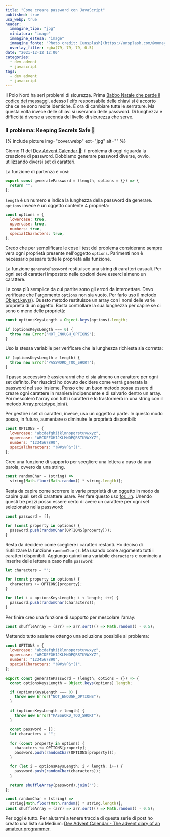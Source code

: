 ```yaml
---
title: "Come creare password con JavaScript"
published: true
usa_webp: true
header:
  immagine_tipo: "jpg"
  miniatura: "image"
  immagine_estesa: "image"
  immagine_fonte: "Photo credit: [unsplash](https://unsplash.com/@moneyphotos)"
  overlay_filter: rgba(79, 79, 79, 0.5)
date: "2021-12-12 12:00"
categories:
  - dev advent
  - javascript
tags:
  - dev advent
  - javascript
---
```


Il Polo Nord ha seri problemi di sicurezza. Prima [Babbo Natale che perde il codice dei messaggi](https://el3um4s.medium.com/how-to-convert-from-binary-to-text-in-javascript-and-viceversa-b617d9044436), adesso l'elfo responsabile delle chiavi si è accorto che ce ne sono molte identiche. È ora di cambiare tutte le serrature. Ma questa volta invece delle chiavi si useranno delle password. Di lunghezza e difficoltà diverse a seconda del livello di sicurezza che serve.

### Il problema: Keeping Secrets Safe 🔑

{% include picture img="cover.webp" ext="jpg" alt="" %}

Giorno 11 del [Dev Advent Calendar 🎅](https://github.com/devadvent/puzzle-11): il problema di oggi riguarda la creazione di password. Dobbiamo generare password diverse, ovvio, utilizzando diversi set di caratteri.

La funzione di partenza è così:

```js
export const generatePassword = (length, options = {}) => {
  return "";
};
```

`length` è un numero e indica la lunghezza della password da generare. `options` invece è un oggetto contente 4 proprietà:

```js
const options = {
  lowercase: true,
  uppercase: true,
  numbers: true,
  specialCharacters: true,
};
```

Credo che per semplificare le cose i test del problema considerano sempre vera ogni proprietà presente nell'oggetto `options`. Parimenti non è necessario passare tutte le proprietà alla funzione.

La funzione `generatePassword` restituisce una string di caratteri casuali. Per ogni set di caratteri impostato nelle opzioni deve esserci almeno un carattere.

La cosa più semplice da cui partire sono gli errori da intercettare. Devo verificare che l'argomento `options` non sia vuoto. Per farlo uso il metodo [Object.keys()](https://developer.mozilla.org/en-US/docs/Web/JavaScript/Reference/Global_Objects/Object/keys). Questo metodo restituisce un array con i nomi delle varie proprietà di un oggetto. Basta controllare la sua lunghezza per capire se ci sono o meno delle proprietà:

```js
const optionsKeysLength = Object.keys(options).length;

if (optionsKeysLength === 0) {
  throw new Error("NOT_ENOUGH_OPTIONS");
}
```

Uso la stessa variabile per verificare che la lunghezza richiesta sia corretta:

```js
if (optionsKeysLength > length) {
  throw new Error("PASSWORD_TOO_SHORT");
}
```

Il passo successivo è assicurarmi che ci sia almeno un carattere per ogni set definito. Per riuscirci ho dovuto decidere come verrà generata la password nel suo insieme. Penso che un buon metodo possa essere di creare ogni carattere in maniera indipendente e di salvarlo dentro un array. Poi mescolerò l'array con tutti i caratteri e lo trasformerò in una string con il metodo [Array.prototype.join()](https://developer.mozilla.org/en-US/docs/Web/JavaScript/Reference/Global_Objects/Array/join).

Per gestire i set di caratteri, invece, uso un oggetto a parte. In questo modo posso, in futuro, aumentare o diminuire le proprietà disponibili:

```js
const OPTIONS = {
  lowercase: "abcdefghijklmnopqrstuvwxyz",
  uppercase: "ABCDEFGHIJKLMNOPQRSTUVWXYZ",
  numbers: "1234567890",
  specialCharacters: "!@#$%^&*()",
};
```

Creo una funzione di supporto per scegliere una lettera a caso da una parola, ovvero da una string.

```js
const randomChar = (string) =>
  string[Math.floor(Math.random() * string.length)];
```

Resta da capire come scorrere le varie proprietà di un oggetto in modo da capire quali set di carattere usare. Per fare questo uso [for...in](https://developer.mozilla.org/en-US/docs/Web/JavaScript/Reference/Statements/for...in). Unendo questi tre pezzi posso essere certo di avere un carattere per ogni set selezionato nella password:

```js
const password = [];

for (const property in options) {
  password.push(randomChar(OPTIONS[property]));
}
```

Resta da decidere come scegliere i caratteri restanti. Ho deciso di riutilizzare la funzione `randomChar()`. Ma usando come argomento tutti i caratteri disponibili. Aggiungo quindi una variabile `characters` e comincio a inserire delle lettere a caso nella `password`:

```js
let characters = "";

for (const property in options) {
  characters += OPTIONS[property];
}

for (let i = optionsKeysLength; i < length; i++) {
  password.push(randomChar(characters));
}
```

Per finire creo una funzione di supporto per mescolare l'array:

```js
const shuffleArray = (arr) => arr.sort(() => Math.random() - 0.5);
```

Mettendo tutto assieme ottengo una soluzione possibile al problema:

```js
const OPTIONS = {
  lowercase: "abcdefghijklmnopqrstuvwxyz",
  uppercase: "ABCDEFGHIJKLMNOPQRSTUVWXYZ",
  numbers: "1234567890",
  specialCharacters: "!@#$%^&*()",
};

export const generatePassword = (length, options = {}) => {
  const optionsKeysLength = Object.keys(options).length;

  if (optionsKeysLength === 0) {
    throw new Error("NOT_ENOUGH_OPTIONS");
  }

  if (optionsKeysLength > length) {
    throw new Error("PASSWORD_TOO_SHORT");
  }

  const password = [];
  let characters = "";

  for (const property in options) {
    characters += OPTIONS[property];
    password.push(randomChar(OPTIONS[property]));
  }

  for (let i = optionsKeysLength; i < length; i++) {
    password.push(randomChar(characters));
  }

  return shuffleArray(password).join("");
};

const randomChar = (string) =>
  string[Math.floor(Math.random() * string.length)];
const shuffleArray = (arr) => arr.sort(() => Math.random() - 0.5);
```

Per oggi è tutto. Per aiutarmi a tenere traccia di questa serie di post ho creato una lista su Medium: [Dev Advent Calendar - The advent diary of an amateur programmer](https://el3um4s.medium.com/list/dev-advent-calendar-89d163132d6e).
